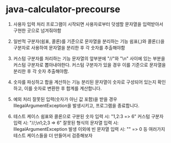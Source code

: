 # java-calculator-precourse

1. 사용자 입력 처리
   프로그램이 시작되면 사용자로부터 덧셈할 문자열을 입력받아서 구현한 곳으로 넘겨줘야함

2. 일반적 구분자(쉼표, 콜론)를 기준으로 문자열을 분리하는 기능
   쉼표(,)와 콜론(:)을 구분자로 사용하여 문자열을 분리한 후 각 숫자를 추출해야함

3. 커스텀 구분자를 처리하는 기능
   문자열의 앞부분에 "//"와 "\n" 사이에 있는 부분을 커스텀 구분자로 뽑아내야한다.
   커스텀 구분자가 있을 경우 이를 기준으로 문자열을 분리한 후 각 숫자 추출해야함.

4. 숫자를 파싱하고 합을 계산하는 기능
   분리된 문자열이 숫자로 구성되어 있는지 확인하고, 이를 숫자로 변환한 후 합계를 계산합니다.

5. 예외 처리
   잘못된 입력(숫자가 아닌 값 포함)을 받을 경우 IllegalArgumentException을 발생시키고, 프로그램을 종료합니다.

6. 테스트 케이스
   쉼표와 콜론으로 구분된 숫자 입력 시: "1,2:3 => 6"
   커스텀 구분자 입력 시: "//;\n1;2;3 => 6"
   잘못된 형식의 문자열 입력 시: IllegalArgumentException 발생
    이외에 빈 문자열 입력 시: "" => 0 등 여러가지 테스트 케이스들을 더 만들어서 검증해보자